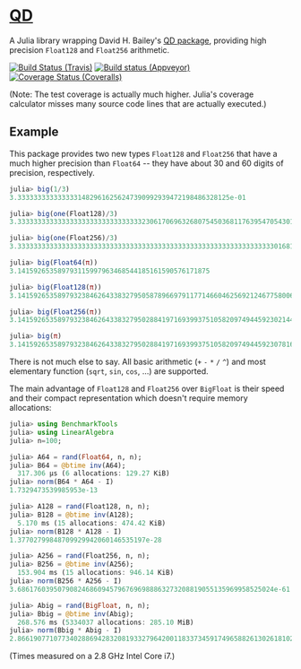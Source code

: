 # [QD](https://github.com/eschnett/QD.jl)

A Julia library wrapping David H. Bailey's [QD
package](http://crd-legacy.lbl.gov/~dhbailey/mpdist/), providing high
precision `Float128` and `Float256` arithmetic.

[![Build Status (Travis)](https://travis-ci.org/eschnett/QD.jl.svg?branch=master)](https://travis-ci.org/eschnett/QD.jl)
[![Build status (Appveyor)](https://ci.appveyor.com/api/projects/status/vudrlp22h332qur6/branch/master?svg=true)](https://ci.appveyor.com/project/eschnett/qd-jl/branch/master)
[![Coverage Status (Coveralls)](https://coveralls.io/repos/github/eschnett/QD.jl/badge.svg?branch=master)](https://coveralls.io/github/eschnett/QD.jl?branch=master)

(Note: The test coverage is actually much higher. Julia's coverage
calculator misses many source code lines that are actually executed.)

## Example

This package provides two new types `Float128` and `Float256` that
have a much higher precision than `Float64` -- they have about 30 and
60 digits of precision, respectively.

```Julia
julia> big(1/3)
3.33333333333333314829616256247390992939472198486328125e-01

julia> big(one(Float128)/3)
3.333333333333333333333333333333323061706963268075450368117639547054301130124543e-01

julia> big(one(Float256)/3)
3.333333333333333333333333333333333333333333333333333333333333333301681440847467e-01

julia> big(Float64(π))
3.141592653589793115997963468544185161590576171875

julia> big(Float128(π))
3.141592653589793238462643383279505878966979117714660462569212467758006379625613

julia> big(Float256(π))
3.141592653589793238462643383279502884197169399375105820974944592302144174306569

julia> big(π)
3.141592653589793238462643383279502884197169399375105820974944592307816406286198
```

There is not much else to say. All basic arithmetic (`+` `-` `*` `/`
`^`) and most elementary function (`sqrt`, `sin`, `cos`, ...) are
supported.

The main advantage of `Float128` and `Float256` over `BigFloat` is
their speed and their compact representation which doesn't require
memory allocations:

```Julia
julia> using BenchmarkTools
julia> using LinearAlgebra
julia> n=100;

julia> A64 = rand(Float64, n, n);
julia> B64 = @btime inv(A64);
  317.306 μs (6 allocations: 129.27 KiB)
julia> norm(B64 * A64 - I)
1.7329473539985953e-13

julia> A128 = rand(Float128, n, n);
julia> B128 = @btime inv(A128);
  5.170 ms (15 allocations: 474.42 KiB)
julia> norm(B128 * A128 - I)
1.37702799848709929942060146535197e-28

julia> A256 = rand(Float256, n, n);
julia> B256 = @btime inv(A256);
  153.904 ms (15 allocations: 946.14 KiB)
julia> norm(B256 * A256 - I)
3.6861760395079082468609457967696988863273208819055135969958525024e-61

julia> Abig = rand(BigFloat, n, n);
julia> Bbig = @btime inv(Abig);
  268.576 ms (5334037 allocations: 285.10 MiB)
julia> norm(Bbig * Abig - I)
2.866190771077340288694283208193327964200118337345917496588261302618102449593413e-74
```

(Times measured on a 2.8 GHz Intel Core i7.)

